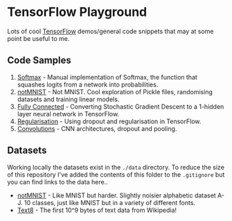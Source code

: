 # TensorFlow Playground

Lots of cool [TensorFlow](https://www.tensorflow.org) demos/general code snippets that may at some point be useful to me.

## Code Samples

1. [Softmax](./code/softmax.py) - Manual implementation of Softmax, the function that squashes logits from a network into probabilities.
2. [notMNIST](./code/notmnist.ipynb) - Not MNIST. Cool exploration of Pickle files, randomising datasets and training linear models.
3. [Fully Connected](./code/fullyconnected.ipynb) - Converting Stochastic Gradient Descent to a 1-hidden layer neural network in TensorFlow.
4. [Regularisation](./code/regularisation.ipynb) - Using dropout and regularisation in TensorFlow.
5. [Convolutions](./code/convolutions.ipynb) - CNN architectures, dropout and pooling.

## Datasets

Working locally the datasets exist in the `./data` directory. To reduce the size of this repository I've added the contents of this folder to the `.gitignore` but you can find links to the data here..

* [notMNIST](https://www.kaggle.com/lubaroli/notmnist) - Like MNIST but harder. Slightly noisier alphabetic dataset A-J. 10 classes, just like MNIST but in a variety of different fonts.
* [Text8](http://mattmahoney.net/dc/textdata) - The first 10^9 bytes of text data from Wikipedia! 
